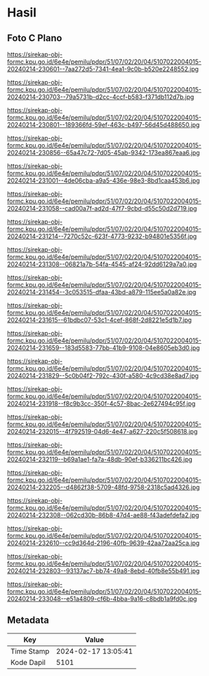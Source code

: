 # Hasil

## Foto C Plano

https://sirekap-obj-formc.kpu.go.id/6e4e/pemilu/pdpr/51/07/02/20/04/5107022004015-20240214-230601--7aa272d5-7341-4ea1-9c0b-b520e2248552.jpg

https://sirekap-obj-formc.kpu.go.id/6e4e/pemilu/pdpr/51/07/02/20/04/5107022004015-20240214-230703--79a5731b-d2cc-4ccf-b583-f371db112d7b.jpg

https://sirekap-obj-formc.kpu.go.id/6e4e/pemilu/pdpr/51/07/02/20/04/5107022004015-20240214-230801--189366fd-59ef-463c-b497-56d45d488650.jpg

https://sirekap-obj-formc.kpu.go.id/6e4e/pemilu/pdpr/51/07/02/20/04/5107022004015-20240214-230856--65a47c72-7d05-45ab-9342-173ea867eaa6.jpg

https://sirekap-obj-formc.kpu.go.id/6e4e/pemilu/pdpr/51/07/02/20/04/5107022004015-20240214-231001--4de06cba-a9a5-436e-98e3-8bd1caa453b6.jpg

https://sirekap-obj-formc.kpu.go.id/6e4e/pemilu/pdpr/51/07/02/20/04/5107022004015-20240214-231058--cad00a7f-ad2d-47f7-9cbd-d55c50d2d719.jpg

https://sirekap-obj-formc.kpu.go.id/6e4e/pemilu/pdpr/51/07/02/20/04/5107022004015-20240214-231214--7270c52c-623f-4773-9232-b94801e5356f.jpg

https://sirekap-obj-formc.kpu.go.id/6e4e/pemilu/pdpr/51/07/02/20/04/5107022004015-20240214-231308--06821a7b-54fa-4545-af24-92dd6129a7a0.jpg

https://sirekap-obj-formc.kpu.go.id/6e4e/pemilu/pdpr/51/07/02/20/04/5107022004015-20240214-231454--3c053515-dfaa-43bd-a879-115ee5a0a82e.jpg

https://sirekap-obj-formc.kpu.go.id/6e4e/pemilu/pdpr/51/07/02/20/04/5107022004015-20240214-231615--61bdbc07-53c1-4cef-868f-2d8221e5d1b7.jpg

https://sirekap-obj-formc.kpu.go.id/6e4e/pemilu/pdpr/51/07/02/20/04/5107022004015-20240214-231659--183d5583-77bb-41b9-9108-04e8605eb3d0.jpg

https://sirekap-obj-formc.kpu.go.id/6e4e/pemilu/pdpr/51/07/02/20/04/5107022004015-20240214-231829--5c0b04f2-792c-430f-a580-4c9cd38e8ad7.jpg

https://sirekap-obj-formc.kpu.go.id/6e4e/pemilu/pdpr/51/07/02/20/04/5107022004015-20240214-231918--f8c9b3cc-350f-4c57-8bac-2e627494c95f.jpg

https://sirekap-obj-formc.kpu.go.id/6e4e/pemilu/pdpr/51/07/02/20/04/5107022004015-20240214-232015--4f792519-04d6-4e47-a627-220c5f508618.jpg

https://sirekap-obj-formc.kpu.go.id/6e4e/pemilu/pdpr/51/07/02/20/04/5107022004015-20240214-232119--b69a1ae1-fa7a-48db-90ef-b336211bc426.jpg

https://sirekap-obj-formc.kpu.go.id/6e4e/pemilu/pdpr/51/07/02/20/04/5107022004015-20240214-232205--d4862f38-5709-48fd-9758-2318c5ad4326.jpg

https://sirekap-obj-formc.kpu.go.id/6e4e/pemilu/pdpr/51/07/02/20/04/5107022004015-20240214-232308--062cd30b-86b8-47d4-ae88-f43adefdefa2.jpg

https://sirekap-obj-formc.kpu.go.id/6e4e/pemilu/pdpr/51/07/02/20/04/5107022004015-20240214-232610--cc9d364d-2196-40fb-9639-42aa72aa25ca.jpg

https://sirekap-obj-formc.kpu.go.id/6e4e/pemilu/pdpr/51/07/02/20/04/5107022004015-20240214-232803--93137ac7-bb74-49a8-8ebd-40fb8e55b491.jpg

https://sirekap-obj-formc.kpu.go.id/6e4e/pemilu/pdpr/51/07/02/20/04/5107022004015-20240214-233048--e51a4809-cf6b-4bba-9a16-c8bdb1a9fd0c.jpg


## Metadata

| Key        | Value               |
| ---------- | ------------------- |
| Time Stamp | 2024-02-17 13:05:41 |
| Kode Dapil | 5101                |



